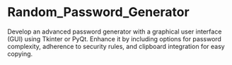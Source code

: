 # Random_Password_Generator
 Develop an advanced password generator with a graphical user interface (GUI) using Tkinter or PyQt. Enhance it by including options for password complexity, adherence to security rules, and clipboard integration for easy copying.
